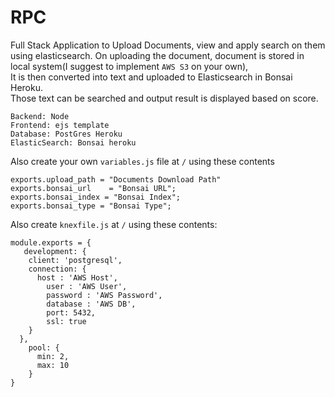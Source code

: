 # RPC
Full Stack Application to Upload Documents, view and apply search on them using elasticsearch.
On uploading the document, document is stored in local system(I suggest to implement `AWS S3` on your own),<br /> It is then converted into text and uploaded to Elasticsearch in Bonsai Heroku. <br />
Those text can be searched and output result is displayed based on score.

```
Backend: Node 
Frontend: ejs template
Database: PostGres Heroku
ElasticSearch: Bonsai heroku
```

Also create your own `variables.js` file at `/` using these contents 
```
exports.upload_path = "Documents Download Path"
exports.bonsai_url    = "Bonsai URL";
exports.bonsai_index = "Bonsai Index";
exports.bonsai_type = "Bonsai Type"; 
```

Also create `knexfile.js` at `/` using these contents: <br />
```
module.exports = {
   development: {
    client: 'postgresql',
    connection: {
      host : 'AWS Host',
    	user : 'AWS User',
    	password : 'AWS Password',
    	database : 'AWS DB',
    	port: 5432,
    	ssl: true
    }
  },
    pool: {
      min: 2,
      max: 10
    }
}
```
